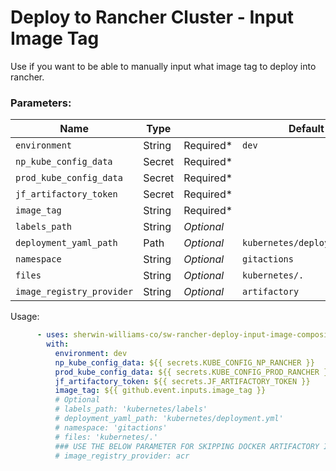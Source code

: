 # Deploy to Rancher Cluster - Input Image Tag
Use if you want to be able to manually input what image tag to deploy into rancher.

### Parameters: 
Name | Type |        | Default |
---  | ---  | ---------- | ------- |
`environment` | String | Required* | `dev`
`np_kube_config_data` | Secret | Required* |
`prod_kube_config_data` | Secret | Required* |
`jf_artifactory_token` | Secret | Required* |
`image_tag` | String | Required* | 
`labels_path`| String | *Optional* | 
`deployment_yaml_path` | Path | *Optional* | `kubernetes/deployment.yml`
`namespace` | String | *Optional* | `gitactions`
`files`| String | *Optional* | `kubernetes/.`
`image_registry_provider` | String | *Optional* | `artifactory`

Usage:
```yaml
      - uses: sherwin-williams-co/sw-rancher-deploy-input-image-composite-action@main
        with:
          environment: dev
          np_kube_config_data: ${{ secrets.KUBE_CONFIG_NP_RANCHER }}
          prod_kube_config_data: ${{ secrets.KUBE_CONFIG_PROD_RANCHER }}
          jf_artifactory_token: ${{ secrets.JF_ARTIFACTORY_TOKEN }}
          image_tag: ${{ github.event.inputs.image_tag }}
          # Optional
          # labels_path: 'kubernetes/labels'
          # deployment_yaml_path: 'kubernetes/deployment.yml'
          # namespace: 'gitactions'
          # files: 'kubernetes/.'
          ### USE THE BELOW PARAMETER FOR SKIPPING DOCKER ARTIFACTORY IMAGE PROMOTION 
          # image_registry_provider: acr
```
